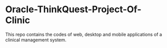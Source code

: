 # Oracle-ThinkQuest-Project-Of-Clinic

This repo contains the codes of web, desktop and mobile applications of a clinical management system.
